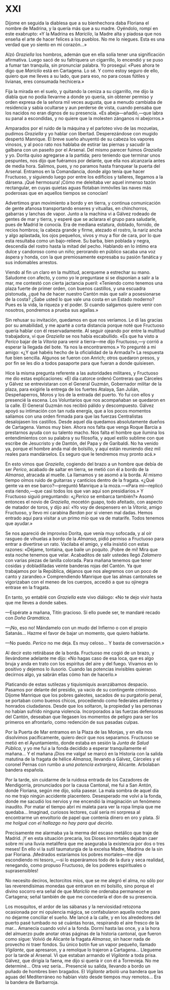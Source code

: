 # XXI

Díjome en seguida la diablesa que a su bienhechora daba Floriana el nombre de
Madrina, y la quería más que a su madre. Oyéndolo, rompí en este exabrupto: «Y
la Madrina es *Mariclío*, la Madre alta y piadosa que nos enseña el arte de
hacer felices a los pueblos. No me lo niegues. Esta es una verdad que yo siento
en mi corazón...»

Alzó *Graziella* los hombros, ademán que en ella solía tener una significación
afirmativa. Luego sacó de su faltriquera un cigarrillo, lo encendió y se puso
a fumar tan tranquila, sin pronunciar palabra. Yo proseguí: «Pues ahora te digo
que *Mariclío* está en Cartagena. Lo sé. Y como estoy seguro de ello, quiero
que me lleves a su lado, que para eso, no para cosas fútiles y livianas, eres
consumada hechicera.»

Fija la mirada en el suelo, y quitando la ceniza a su cigarrillo, me dijo la
diabla que no podía llevarme a donde yo quería, sin obtener permiso y orden
expresa de la señora mil veces augusta, que a menudo cambiaba de residencia
y sabía ocultarse y aun perderse de vista, cuando pensaba que los nacidos no
eran dignos de su presencia.  «Es abeja—añadió,—que labra su panal
a escondidas, y no quiere que la molesten zánganos ni abejorros.»

Amparados por el ruido de la máquina y el parloteo vivo de las mozuelas,
pudimos *Graziella* y yo hablar con libertad. Desperezándose con mugido
despertó Manrique. El breve sueño ahuyentó de su cabeza los vapores vinosos,
y al poco rato nos hablaba de estirar las piernas y sacudir la galbana con un
paseíto por el Arsenal.  Del mismo parecer fuimos *Graziella* y yo. Dorita
quiso agregarse a la partida; pero teniendo que terminar unos pespuntes, nos
dijo que fuéramos por delante, que ella nos alcanzaría antes de media hora.
Salimos, pues, y no paramos hasta franquear la puerta del Arsenal. Entramos en
la Comandancia, donde algo tenía que hacer Fructuoso, y siguiendo luego por
entre los edificios y talleres, llegamos a la dársena. ¡Qué hermosura! ¡Cómo me
deleitaba ver aquel inmenso tazón rectangular, en cuyas quietas aguas flotaban
inmóviles las naves más poderosas que en aquellos tiempos se conocían!

Advertimos gran movimiento a bordo y en tierra, y continua comunicación de
gente afanosa transportando enseres y vituallas, en chinchorros, gabarras
y lanchas de vapor. Junto a la machina vi a Gálvez rodeado de gentes de mar
y tierra, y esperé que se aclarara el grupo para saludarle, pues de Madrid le
conocía. Era de mediana estatura, doblado, fornido, de recios hombros; la
cabeza grande y firme, atezado el rostro, la nariz ancha y algo aplastada, los
ojos pequeños, vivos y muy a flor de cara, por lo que esta resultaba como un
bajo-relieve. Su barba, bien poblada y negra, descendía del rostro hasta la
mitad del pecho. Hablando en lo íntimo era dulce y candoroso como un niño;
perorando en público sacaba una voz áspera y honda, con la que premiosamente
expresaba su pasión fanática y sus indomables arrestos.

Viendo al fin un claro en la multitud, acerqueme a estrechar su mano. Saludome
con afecto, y como yo le preguntase si se disponían a salir a la mar, me
contestó con cierta jactancia pueril: «Teniendo como tenemos una plaza fuerte
de primer orden, con buenos castillos, y una escuadra pistonuda, ¿qué ha de
hacer nuestro Cantón más que salir a posesionarse de la costa? ¿Sabe usted lo
que vale una costa en un Estado moderno? Pues es la vida, la riqueza y el
poder. Si cuando salgamos quiere venir con nosotros, pondremos a prueba sus
agallas.»

Sin rehusar su invitación, quedamos en que nos veríamos. Le di las gracias por
su amabilidad, y me aparté a corta distancia porque noté que Fructuoso quería
hablar con él reservadamente. Al seguir ojeando por entre la multitud
trabajadora, vi que *Graziella* se nos había escabullido. «Es que ha visto
a *Perico* bajar de la *Vitoria* para venir a tierra—me dijo Fructuoso,—y
corrió a esperar la llegada del bote. Ya nos la encontraremos.» Yo pregunté
a mi amigo: «¿Y qué habéis hecho de la oficialidad de la Armada?» La respuesta
fue bien sencilla. Algunos se fueron con Anrich; otros quedaron presos, y por
fin se les dio a todos pasaporte para que fueran a donde quisiesen.

Hice la misma pregunta referente a las autoridades militares, y Fructuoso me
dio estas explicaciones: «El día catorce ordenó Contreras que Cárceles y Gálvez
se entrevistaran con el General Guzmán, Gobernador militar de la plaza, para
exigirle la entrega de los fuertes Atalaya, San Julián, Despeñaperros, Moros
y los de la entrada del puerto. Yo fui con ellos y presencié la escena. Los
Voluntarios que nos acompañaban se quedaron en la calle. El General Guzmán nos
recibió pálido y descompuesto. Gálvez apoyó su intimación con tan ruda energía,
que a los pocos momentos salíamos con una orden firmada para que las fuerzas
Centralistas desalojasen los castillos. Desde aquel día quedamos absolutamente
dueños de Cartagena. Vamos muy bien. Ahora nos falta que venga Roque Barcia
a prestarnos ayuda con su talento macho. Nos falta el hombre que ilumina los
entendimientos con su palabra y su filosofía, y aquel estilo sublime con que
escribe de Jesucristo y de Dantón, del Papa y de Garibaldi. No ha venido ya,
porque el hombre anda mal de bolsillo, y aquí están reuniendo diez mil reales
para mandárselos. Es seguro que le tendremos muy pronto acá.»

En esto vimos que *Graziella*, cogiendo del brazo a un hombre que debía de ser
*Perico*, acabado de saltar en tierra, se metió con él a bordo de la *Almansa*,
atracada al muelle. La llamamos y se asomó a la borda. Al mismo tiempo oímos
ruido de guitarras y canticios dentro de la fragata. «¿Qué gente va en ese
barco?—preguntó Manrique a la moza.—«Para mí—replicó esta riendo,—que casi
todos los que van aquí son presidiarios.» Y Fructuoso siguió preguntando:
*«¿Perico* se embarca también?» Asomó entonces el novio de *Graziella*, mocetón
guapo, todo afeitado, con aspecto de matador de toros, y dijo así: «Yo voy de
despensero en la *Vitoria*, amigo Fructuoso, y llevo mi carabina *Berdan* por
si vienen mal dadas. Hemos entrado aquí para visitar a un primo mío que va de
matarife. Todos tenemos que ayudar.»

Se nos apareció de improviso Dorita, que venía muy sofocada, y al oír rasgueo
de vihuelas a bordo de la *Almansa*, pidió permiso a Fructuoso para entrar
a divertirse un rato. Vacilaba el amigo, y ella insistió con estas razones:
«Déjame, tontaina, que baile un poquito. ¡Pobre de mí! Mira que esta noche
tenemos que velar. Acabaditos de salir ustedes llegó *Zalamero* con varias
piezas de lanilla colorada. Para mañana tenemos que tener cosidas
y dobladilladas veinte banderas rojas del Cantón. Ya que trabajamos por la
República, déjanos que nos alegremos con un poco de canto y zarandeo.»
Comprendiendo Manrique que las almas cantonales se vigorizaban con el meneo de
los cuerpos, accedió a que su ojinegra entrase en la fragata.

En tanto, yo entablé con *Graziella* este vivo diálogo: «No te dejo vivir hasta
que me lleves a donde sabes.

—Espérate a mañana, Titín gracioso. Si ello puede ser, te mandaré recado con
*Doña Gramática*.

—¡No, eso no! Mándamelo con un mudo del Infierno o con el propio Satanás...
Hazme el favor de bajar un momento, que quiero hablarte.

—No puedo. *Perico* no me deja. Es muy celoso... Y basta de conversación.»

Al decir esto retirábase de la borda. Fructuoso me cogió de un brazo,
y llevándome adelante me dijo: «No hagas caso de esa loca, que es algo bruja
y anda en trato con los espíritus del aire y del fuego. Vivamos en lo positivo
y dejemos lo ilusorio. Cuando las potencias invisibles quieran decirnos algo,
ya sabrán ellas cómo han de hacerlo.»

Platicando de estas sutilezas y tiquismiquis avanzábamos despacio. Pasamos por
delante del presidio, ya vacío de su contingente criminoso. Díjome Manrique que
los pobres galeotes, sacados de su purgatorio penal, se portaban como buenos
chicos, procediendo como federales ardientes y honrados ciudadanos. Desde que
los soltaron, la propiedad y las personas no habían sufrido ninguna violencia.
Incorporados a las fuerzas defensoras del Cantón, deseaban que llegasen los
momentos de peligro para ser los primeros en afrontarlo, como redención de sus
pasadas culpas.

Por la Puerta de Mar entramos en la Plaza de las Monjas, y en ella nos
disolvimos pacíficamente, quiero decir que nos separamos. Fructuoso se metió en
el Ayuntamiento, donde estaba en sesión la *Junta de Salud Pública*, y yo me
fui a la fonda decidido a esperar tranquilamente el mañana... Y el mañana ¡Dios
me valga! se marcó en la Historia con la salida matutina de la fragata de
hélice *Almansa*, llevando a Gálvez, Cárceles y el coronel Pernas con rumbo
a *una potencia extranjera*, Alicante.  Arbolaban bandera española.

Por la tarde, sin cuidarme de la ruidosa entrada de los Cazadores de
Mendigorría, pronunciados por la causa Cantonal, me fui a San Antón, donde
Floriana, según me dijo, solía pasear. La mala sombra de aquel día no me trajo
ningún accidente placentero. Desesperado me volví a la fonda, donde me sacudió
los nervios y me encendió la imaginación un fenómeno inaudito. Por matar el
tiempo abrí mi maleta para ver la ropa limpia que me quedaba... Imaginad,
curiosos lectores, cuál sería mi sorpresa al encontrarme un envoltorio de papel
que contenía dinero en oro y plata. *Si me holgué con el hallazgo no hay para
qué decirlo.*

Precisamente me alarmaba ya la merma del escaso metálico que traje de Madrid.
¡Y en esta situación precaria, los Dioses inmortales dejaban caer sobre mí una
lluvia metalífera que me aseguraba la existencia por dos o tres meses! En ello
vi la sutil taumaturgia de la excelsa Madre, Madrina de la sin par Floriana.
¡Medrados estaríamos los pobres mortales—me dije escondiendo mi tesoro,,—si lo
esperáramos todo de la dura y seca realidad, renegando, como propuso Fructuoso,
de los poderes espirituales o suprasensibles!

No necesito deciros, lectorcitos míos, que se me alegró el alma, no sólo por
las reverendísimas monedas que entraron en mi bolsillo, sino porque el divino
socorro era señal de que *Mariclío* me ordenaba permanecer en Cartagena; señal
también de que me concedería el don de su presencia.

Los mosquitos, el ardor de las sábanas y la nerviosidad retozona ocasionada por
mi opulencia mágica, se confabularon aquella noche para no dejarme conciliar el
sueño. Me lancé a la calle, y en los alrededores del puerto pasé tumbado no sé
cuántas horas, respirando el aire fresco de la mar... Amanecía cuando volví
a la fonda. Dormí hasta las once, y a la hora del almuerzo pude anotar otras
páginas de la historia cantonal, que fueron como sigue: Volvió de Alicante la
fragata *Almansa*, sin hacer nada de provecho ni traer fondos. Su único botín
fue un vapor pequeño, llamado *Vigilante*, que apresaron, y a remolque lo
trajeron a Cartagena... Llegueme por la tarde al Arsenal. Vi que estaban
armando el *Vigilante* a toda prisa. Gálvez, que dirigía la faena, me dijo si
quería ir con él a Torrevieja. No me determiné... Otra vez sería... Presencié
su salida, llevando a bordo un puñado de hombres bien bragados. El *Vigilante*
arboló una bandera que las aguas del Mediterráneo no habían visto desde tiempos
muy remotos... Era la bandera de Barbarroja.
